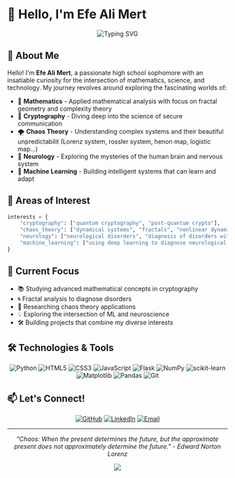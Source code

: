 # 👋 Hello, I'm Efe Ali Mert

<div align="center">
  <img src="https://readme-typing-svg.herokuapp.com?font=Fira+Code&weight=500&size=24&pause=1000&color=3F7FBF&center=true&vCenter=true&width=600&lines=High+School+Junior;Applied+Mathematics+Enthusiast;Chaos+Theory+Explorer;Neurology+%26+ML+Researcher" alt="Typing SVG" />
</div>

## 🚀 About Me

Hello! I'm **Efe Ali Mert**, a passionate high school sophomore with an insatiable curiosity for the intersection of mathematics, science, and technology. My journey revolves around exploring the fascinating worlds of:

- 🔢 **Mathematics** - Applied mathematical analysis with focus on fractal geometry and complexity theory
- 🔐 **Cryptography** - Diving deep into the science of secure communication
- 🌪️ **Chaos Theory** - Understanding complex systems and their beautiful unpredictabilit (Lorenz system, rossler system, henon map, logistic map...)
- 🧠 **Neurology** - Exploring the mysteries of the human brain and nervous system
- 🤖 **Machine Learning** - Building intelligent systems that can learn and adapt

## 🔬 Areas of Interest

```python
interests = {
    "cryptography": ["quantum cryptography", "post-quantum crypto"],
    "chaos_theory": ["dynamical systems", "fractals", "nonlinear dynamics"],
    "neurology": ["neurological disorders", "diagnosis of disorders with applied mathematics"],
    "machine_learning": ["using deep learning to diagnose neurological disorders", "fractal-based feature extraction"]
}
```

## 🎯 Current Focus

- 📚 Studying advanced mathematical concepts in cryptography
- 🌀 Fractal analysis to diagnose disorders 
- 🔬 Researching chaos theory applications 
- 💡 Exploring the intersection of ML and neuroscience
- 🛠️ Building projects that combine my diverse interests



## 🛠️ Technologies & Tools

<div align="center">

![Python](https://img.shields.io/badge/Python-3776AB?style=for-the-badge&logo=python&logoColor=white)
![HTML5](https://img.shields.io/badge/HTML5-E34F26?style=for-the-badge&logo=html5&logoColor=white)
![CSS3](https://img.shields.io/badge/CSS3-1572B6?style=for-the-badge&logo=css3&logoColor=white)
![JavaScript](https://img.shields.io/badge/JavaScript-F7DF1E?style=for-the-badge&logo=javascript&logoColor=black)
![Flask](https://img.shields.io/badge/Flask-000000?style=for-the-badge&logo=flask&logoColor=white)
![NumPy](https://img.shields.io/badge/NumPy-013243?style=for-the-badge&logo=numpy&logoColor=white)
![scikit-learn](https://img.shields.io/badge/scikit--learn-F7931E?style=for-the-badge&logo=scikit-learn&logoColor=white)
![Matplotlib](https://img.shields.io/badge/Matplotlib-11557c?style=for-the-badge&logo=plotly&logoColor=white)
![Pandas](https://img.shields.io/badge/Pandas-150458?style=for-the-badge&logo=pandas&logoColor=white)
![Git](https://img.shields.io/badge/Git-F05032?style=for-the-badge&logo=git&logoColor=white)

</div>




## 📫 Let's Connect!

<div align="center">

[![GitHub](https://img.shields.io/badge/GitHub-100000?style=for-the-badge&logo=github&logoColor=white)](https://github.com/EfeAliMert)
[![LinkedIn](https://img.shields.io/badge/LinkedIn-0077B5?style=for-the-badge&logo=linkedin&logoColor=white)](https://linkedin.com/in/efe-ali-mert)
[![Email](https://img.shields.io/badge/Email-D14836?style=for-the-badge&logo=gmail&logoColor=white)](mailto:efealimert@example.com)

</div>

---

<div align="center">
  <i>"Chaos: When the present determines the future, but the approximate present does not approximately determine the future." - Edward Norton Lorenz</i>
</div>

<div align="center">
  
![](https://komarev.com/ghpvc/?username=EfeAliMert&color=blueviolet&style=flat-square&label=Profile+Views)

</div> 
